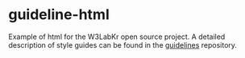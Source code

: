 # guideline-html

Example of html for the W3LabKr open source project. A detailed description of style guides can be found in the [guidelines](https://github.com/w3labkr/guidelines) repository.
